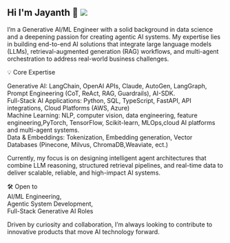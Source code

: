 ## Hi I'm Jayanth 👋                     ![](https://komarev.com/ghpvc/?username=wassupjay)
I’m a Generative AI/ML Engineer with a solid background in data science and a deepening passion for creating agentic AI systems. My expertise lies in building end-to-end AI solutions that integrate large language models (LLMs), retrieval-augmented generation (RAG) workflows, and multi-agent orchestration to address real-world business challenges.

💡 Core Expertise

Generative AI: LangChain, OpenAI APIs, Claude, AutoGen, LangGraph, Prompt Engineering (CoT, ReAct, RAG, Guardrails), AI-SDK.  
Full-Stack AI Applications: Python, SQL, TypeScript, FastAPI, API integrations, Cloud Platforms (AWS, Azure)  
Machine Learning: NLP, computer vision, data engineering, feature engineering,PyTorch, TensorFlow, Scikit-learn, MLOps,cloud AI platforms and multi-agent systems.  
Data & Embeddings: Tokenization, Embedding generation, Vector Databases (Pinecone, Milvus, ChromaDB,Weaviate, ect.)    

Currently, my focus is on designing intelligent agent architectures that combine LLM reasoning, structured retrieval pipelines, and real-time data to deliver scalable, reliable, and high-impact AI systems.

🛠 Open to  
AI/ML Engineering,  
Agentic System Development,  
Full-Stack Generative AI Roles

Driven by curiosity and collaboration, I’m always looking to contribute to innovative products that move AI technology forward.
<!--
**wassupjay/wassupjay** is a ✨ _special_ ✨ repository because its `README.md` (this file) appears on your GitHub profile.

Here are some ideas to get you started:

- 🔭 I’m currently working on ...
- 🌱 I’m currently learning ...
- 👯 I’m looking to collaborate on ...
- 🤔 I’m looking for help with ...
- 💬 Ask me about ...
- 📫 How to reach me: ...
- 😄 Pronouns: ...
- ⚡ Fun fact: ...
-->
